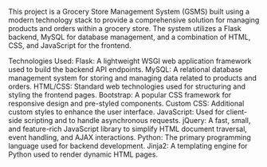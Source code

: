 This project is a Grocery Store Management System (GSMS) built using a modern technology stack to provide a comprehensive solution for managing products and orders within a grocery store. The system utilizes a Flask backend, MySQL for database management, and a combination of HTML, CSS, and JavaScript for the frontend.

Technologies Used:
Flask: A lightweight WSGI web application framework used to build the backend API endpoints.
MySQL: A relational database management system for storing and managing data related to products and orders.
HTML/CSS: Standard web technologies used for structuring and styling the frontend pages.
Bootstrap: A popular CSS framework for responsive design and pre-styled components.
Custom CSS: Additional custom styles to enhance the user interface.
JavaScript: Used for client-side scripting and to handle asynchronous requests.
jQuery: A fast, small, and feature-rich JavaScript library to simplify HTML document traversal, event handling, and AJAX interactions.
Python: The primary programming language used for backend development.
Jinja2: A templating engine for Python used to render dynamic HTML pages.
